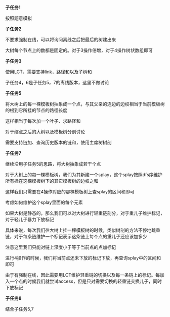 **子任务1**

按照题意模拟

**子任务2**

不要求强制在线，可以将询问离线之后把最后的树建出来

大树每个节点上的数都是固定的。对于3操作倍增，对于4操作树状数组即可

**子任务3**

使用LCT，需要支持link，路径和以及子树和

子任务4，6是子任务5，7的离线版本，这里不做讨论

**子任务5**

将大树上的每一棵模板树抽象成一个点，与其父亲的连边的边权相当于当前模板树的根到它所挂的节点的路径长度

这样相当于每次加一个叶子、求路径和

对于缩点之后的大树以及模板树分别讨论

需要支持链加、查询历史版本的链和，使用主席树树剖

**子任务7**

继续沿用子任务5的思路，将大树抽象成若干个点

对于大树上的每一棵模板树，我们为其新建一个splay，这个splay按照dfs序维护所有挂在这棵模板树下的其它模板树的边权之和

这样我们只需要在4操作对应的那棵模板树上查splay的区间和即可

考虑如何维护这个splay里面的每个元素

如果大树是静态的，那么我们可以对大树进行轻重链剖分，对于重儿子维护标记，对于轻儿子暴力下放标记

具体来说，每次我们往大树上挂一棵模板树的时候，类似树剖的方法不停地跳重链，对于每条链维护一个标记表示这条链上每个点的重儿子还应该加多少

注意这里我们只能对链上深度小于等于当前点的点加标记

进行4操作的时候，我们将当前点还未下放的标记下放，再查询splay中的区间和即可

由于有强制在线，因此需要用LCT维护轻重链的切换以及每一条链上的标记。每加入一个点的时候我们就尝试access，但是只对需要切换的轻重链交换儿子，同时下放标记

**子任务8**

结合子任务5,7

